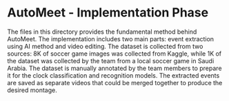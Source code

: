 # AutoMeet - Implementation Phase

The files in this directory provides the fundamental method behind AutoMeet. The implementation includes two main parts: event extraction using AI method and video editing. The dataset is collected from two sources: 8K of soccer game images was collected from Kaggle, while 1K of the dataset was collected by the team from a local soccer game in Saudi Arabia. The dataset is manually annotated by the team members to prepare it for the clock classification and recognition models. The extracted events are saved as separate videos that could be merged together to produce the desired montage.

